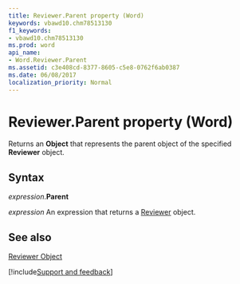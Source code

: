 ```yaml
---
title: Reviewer.Parent property (Word)
keywords: vbawd10.chm78513130
f1_keywords:
- vbawd10.chm78513130
ms.prod: word
api_name:
- Word.Reviewer.Parent
ms.assetid: c3e408cd-8377-8605-c5e8-0762f6ab0387
ms.date: 06/08/2017
localization_priority: Normal
---
```



# Reviewer.Parent property (Word)

Returns an  **Object** that represents the parent object of the specified **Reviewer** object.


## Syntax

_expression_.**Parent**

 _expression_ An expression that returns a [Reviewer](./Word.Reviewer.md) object.


## See also


[Reviewer Object](Word.Reviewer.md)

[!include[Support and feedback](~/includes/feedback-boilerplate.md)]